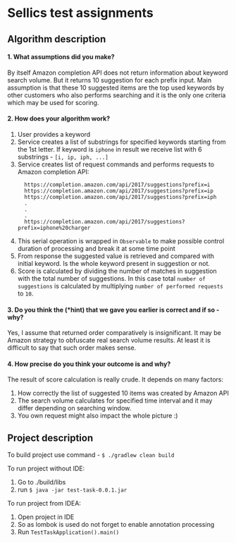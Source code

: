 # Sellics test assignments

## Algorithm description

#### 1. What assumptions did you make?

By itself Amazon completion API does not return information about keyword search volume. 
But it returns 10 suggestion for each prefix input. Main assumption is that these 10 suggested items 
are the top used keywords by other customers who also performs searching and it is the only one criteria which may be used
for scoring. 

#### 2. How does your algorithm work?

1. User provides a keyword
2. Service creates a list of substrings for specified keywords starting from the 1st letter. 
If keyword is `iphone` in result we receive list with 6 substrings - `[i, ip, iph, ...]`
3. Service creates list of request commands and performs requests to Amazon completion API:
    ```text
      https://completion.amazon.com/api/2017/suggestions?prefix=i
      https://completion.amazon.com/api/2017/suggestions?prefix=ip
      https://completion.amazon.com/api/2017/suggestions?prefix=iph
      .
      .
      .
      https://completion.amazon.com/api/2017/suggestions?prefix=iphone%20charger
    ```
4. This serial operation is wrapped in `Observable` to make possible control duration of processing and break it at some time point
5. From response the suggested value is retrieved and compared with initial keyword. Is the whole keyword present in suggestion or not.
6. Score is calculated by dividing the number of matches in suggestion with the total number of suggestions. In this case
total `number of suggestions` is calculated by multiplying `number of performed requests` to `10`.   

#### 3. Do you think the (*hint) that we gave you earlier is correct and if so - why?

Yes, I assume that returned order comparatively is insignificant. It may be Amazon strategy to obfuscate real search volume results.
At least it is difficult to say that such order makes sense. 

#### 4. How precise do you think your outcome is and why?

The result of score calculation is really crude. It depends on many factors: 
1. How correctly the list of suggested 10 items was created by Amazon API
2. The search volume calculates for specified time interval and it may differ depending on searching window. 
3. You own request might also impact the whole picture :)

## Project description

To build project use command - `$ ./gradlew clean build`

To run project without IDE: 
1. Go to ./build/libs
2. run `$ java -jar test-task-0.0.1.jar`

To run project from IDEA: 

1. Open project in IDE
2. So as lombok is used do not forget to enable annotation processing
3. Run `TestTaskApplication().main()` 


